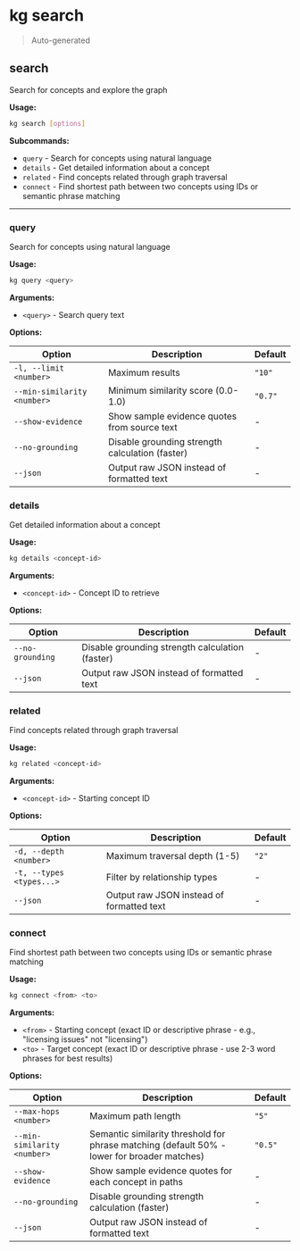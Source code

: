 # kg search

> Auto-generated

## search

Search for concepts and explore the graph

**Usage:**
```bash
kg search [options]
```

**Subcommands:**

- `query` - Search for concepts using natural language
- `details` - Get detailed information about a concept
- `related` - Find concepts related through graph traversal
- `connect` - Find shortest path between two concepts using IDs or semantic phrase matching

---

### query

Search for concepts using natural language

**Usage:**
```bash
kg query <query>
```

**Arguments:**

- `<query>` - Search query text

**Options:**

| Option | Description | Default |
|--------|-------------|---------|
| `-l, --limit <number>` | Maximum results | `"10"` |
| `--min-similarity <number>` | Minimum similarity score (0.0-1.0) | `"0.7"` |
| `--show-evidence` | Show sample evidence quotes from source text | - |
| `--no-grounding` | Disable grounding strength calculation (faster) | - |
| `--json` | Output raw JSON instead of formatted text | - |

### details

Get detailed information about a concept

**Usage:**
```bash
kg details <concept-id>
```

**Arguments:**

- `<concept-id>` - Concept ID to retrieve

**Options:**

| Option | Description | Default |
|--------|-------------|---------|
| `--no-grounding` | Disable grounding strength calculation (faster) | - |
| `--json` | Output raw JSON instead of formatted text | - |

### related

Find concepts related through graph traversal

**Usage:**
```bash
kg related <concept-id>
```

**Arguments:**

- `<concept-id>` - Starting concept ID

**Options:**

| Option | Description | Default |
|--------|-------------|---------|
| `-d, --depth <number>` | Maximum traversal depth (1-5) | `"2"` |
| `-t, --types <types...>` | Filter by relationship types | - |
| `--json` | Output raw JSON instead of formatted text | - |

### connect

Find shortest path between two concepts using IDs or semantic phrase matching

**Usage:**
```bash
kg connect <from> <to>
```

**Arguments:**

- `<from>` - Starting concept (exact ID or descriptive phrase - e.g., "licensing issues" not "licensing")
- `<to>` - Target concept (exact ID or descriptive phrase - use 2-3 word phrases for best results)

**Options:**

| Option | Description | Default |
|--------|-------------|---------|
| `--max-hops <number>` | Maximum path length | `"5"` |
| `--min-similarity <number>` | Semantic similarity threshold for phrase matching (default 50% - lower for broader matches) | `"0.5"` |
| `--show-evidence` | Show sample evidence quotes for each concept in paths | - |
| `--no-grounding` | Disable grounding strength calculation (faster) | - |
| `--json` | Output raw JSON instead of formatted text | - |
